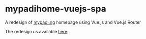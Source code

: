 # mypadihome-vuejs-spa
A redesign of [mypadi.ng](https://www.mypadi.ng/) homepage using Vue.js  and Vue.js Router 

The redesign us available [here](https://mypadindu.herokuapp.com/index.html#/) 
